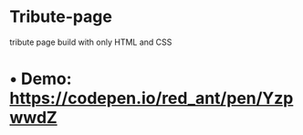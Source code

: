 # Tribute-page
tribute page build with only HTML and CSS

# • Demo: https://codepen.io/red_ant/pen/YzpwwdZ
